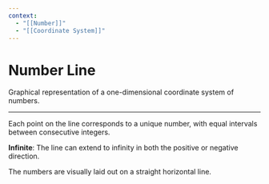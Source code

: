 ```yaml
---
context:
  - "[[Number]]"
  - "[[Coordinate System]]"
---
```


# Number Line

Graphical representation of a one-dimensional coordinate system of numbers.

---

Each point on the line corresponds to a unique number, with equal intervals between consecutive integers.

**Infinite**: The line can extend to infinity in both the positive or negative direction.

The numbers are visually laid out on a straight horizontal line.
